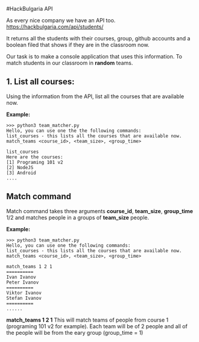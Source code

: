 #HackBulgaria API

As every nice company we have an API too. https://hackbulgaria.com/api/students/

It returns all the students with their courses, group, github accounts and a boolean filed that shows if they are in the classroom now.

Our task is to make a console application that uses this information. To match students in our classroom in __random__ teams.

## 1. List all courses:

Using the information from the API, list all the courses that are available now.

__Example:__
```
>>> python3 team_matcher.py
Hello, you can use one the the following commands:
list_courses - this lists all the courses that are available now.
match_teams <course_id>, <team_size>, <group_time>

list_courses
Here are the courses:
[1] Programing 101 v2
[2] NodeJS
[3] Android
....

```

## Match command

Match command takes three arguments __course_id__, __team_size__, __group_time__ 1/2 and matches people in a groups of __team_size__ people.

__Example:__
```
>>> python3 team_matcher.py
Hello, you can use one the following commands:
list_courses - this lists all the courses that are available now.
match_teams <course_id>, <team_size>, <group_time>

match_teams 1 2 1
==========
Ivan Ivanov
Peter Ivanov
==========
Viktor Ivanov
Stefan Ivanov
==========
......
```

__match_teams 1 2 1__ This will match teams of people from course 1 (programing 101 v2 for example). Each team will be of 2 people and all of the people will be from the eary group (group_time = 1)

